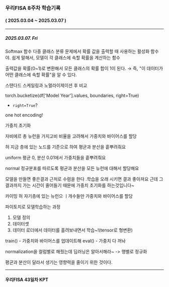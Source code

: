 ### 우리FISA 8주차 학습기록
#### ( 2025.03.04 ~ 2025.03.07 )
***
##### 2025.03.07. Fri

Softmax 함수
다중 클래스 분류 문제에서 확률 값을 출력할 때 사용하는 활성화 함수야.
쉽게 말해서, 모델이 각 클래스에 속할 확률을 계산하는 함수

출력값을 확률(0~1)로 변환해서 모든 클래스의 확률 합이 1이 된다.
→ 즉, "이 데이터가 어떤 클래스에 속할 확률"을 알 수 있다.



스탠다드 스케일링과 노멀라이제이션 후 비교



torch.bucketize(df['Model Year'].values, boundaries, right=True)
- `right=True`?

one hot encoding!

가중치 초기화

자비에르
총 뉴런을 가지고비 비율을 고려해서 가중치와 바이어스를 할당


허
지금 층에 있는 노드를 기준으로 하여 평균과 분산을 흩뿌려줘요

uniform
평균 0, 분산 0.01에서 가중치들을 흩뿌려줘요

normal
정규분포를 따르도록 평균과 분산을 모든 뉴런에 대해서 할당해요

모델을 만들면 좋은결과 근처로 수렴을 한다 .학습을 오래 시키면 결과 좋아져요 근데 그 결과까지 가는 시간이 줄어들기 때문에 가중치 초기화를 하는것입니다~

카이밍 허
자기층에 있는 뉴런으 ㅣ개수들만 가중치와 바이어스를 할당


파이토치로 모델학습하는 과정
1. 모델 정의
2. 데이터셋
3. 데이터 로더에서 데이터를 흘려보내면서 학습~!(tensor로 형변환)


train() - 가중치와 바이어스를 업데이트해
eval() - 가중치 다 꺼놔

normalization을 컬럼별로 해줬는데 딥러닝은 알아서해라~
-> 행별로 정규화

평균과 분산이 달라서 생기는 영향력을 줄이기 위한 것이다.


***
#### 우리FISA 43일차 KPT